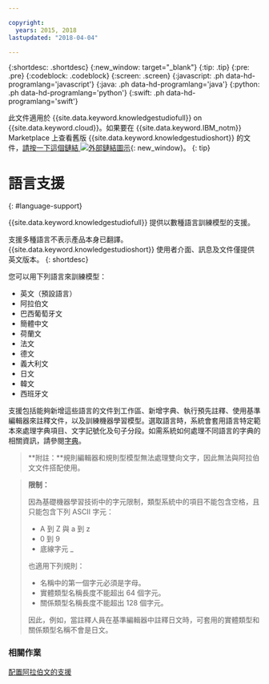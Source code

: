 ```yaml
---

copyright:
  years: 2015, 2018
lastupdated: "2018-04-04"

---
```


{:shortdesc: .shortdesc}
{:new_window: target="_blank"}
{:tip: .tip}
{:pre: .pre}
{:codeblock: .codeblock}
{:screen: .screen}
{:javascript: .ph data-hd-programlang='javascript'}
{:java: .ph data-hd-programlang='java'}
{:python: .ph data-hd-programlang='python'}
{:swift: .ph data-hd-programlang='swift'}

此文件適用於 {{site.data.keyword.knowledgestudiofull}} on {{site.data.keyword.cloud}}。如果要在 {{site.data.keyword.IBM_notm}} Marketplace 上查看舊版 {{site.data.keyword.knowledgestudioshort}} 的文件，[請按一下這個鏈結 ![外部鏈結圖示](../../icons/launch-glyph.svg "外部鏈結圖示")](https://console.bluemix.net/docs/services/knowledge-studio/language-support.html){: new_window}。
{: tip}

# 語言支援
{: #language-support}

{{site.data.keyword.knowledgestudiofull}} 提供以數種語言訓練模型的支援。

支援多種語言不表示產品本身已翻譯。{{site.data.keyword.knowledgestudioshort}} 使用者介面、訊息及文件僅提供英文版本。
{: shortdesc}

您可以用下列語言來訓練模型：

- 英文（預設語言）
- 阿拉伯文
- 巴西葡萄牙文
- 簡體中文
- 荷蘭文
- 法文
- 德文
- 義大利文
- 日文
- 韓文
- 西班牙文

支援包括能夠新增這些語言的文件到工作區、新增字典、執行預先註釋、使用基準編輯器來註釋文件，以及訓練機器學習模型。選取語言時，系統會套用語言特定範本來處理字典項目、文字記號化及句子分段。如需系統如何處理不同語言的字典的相關資訊，請參閱[字典](/docs/services/watson-knowledge-studio/dictionaries.html#wks_dictionaries)。

> **附註：**規則編輯器和規則型模型無法處理雙向文字，因此無法與阿拉伯文文件搭配使用。

> **限制：**
>
> 因為基礎機器學習技術中的字元限制，類型系統中的項目不能包含空格，且只能包含下列 ASCII 字元：
>
> - A 到 Z 與 a 到 z
> - 0 到 9
> - 底線字元 _
>
> 也適用下列規則：
>
> - 名稱中的第一個字元必須是字母。
> - 實體類型名稱長度不能超出 64 個字元。
> - 關係類型名稱長度不能超出 128 個字元。
>
> 因此，例如，當註釋人員在基準編輯器中註釋日文時，可套用的實體類型和關係類型名稱不會是日文。

### 相關作業

[配置阿拉伯文的支援](/docs/services/watson-knowledge-studio/language-support-arabic.html)
